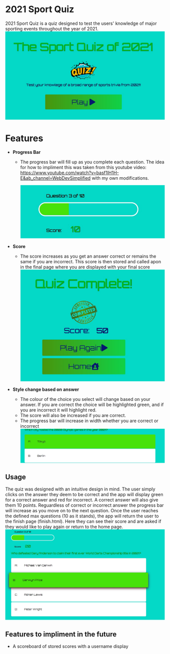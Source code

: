 # 2021 Sport Quiz

2021 Sport Quiz is a quiz designed to test the users' knowledge of major sporting events throughout the year of 2021.
![Image of the home page](assets/images/homepage.jpg)

# Features
- __Progress Bar__
    - The progress bar will fill up as you complete each question. The idea for how to impliment this was taken from this youtube video:
    https://www.youtube.com/watch?v=basf1lH1H-E&ab_channel=WebDevSimplified with my own modifications.

       ![Image of the progress bar](assets/images/progress.jpg)

- __Score__
    - The score increases as you get an answer correct or remains the same if you are incorrect.
    This score is then stored and called apon in the final page where you are displayed with your final score
    ![Image of the final page](assets/images/finish.jpg)

- __Style change based on answer__
    - The colour of the choice you select will change based on your answer. If you are correct the choice will be highlighted green, and if you are incorrect it will highlight red.
    - The score will also be increased if you are correct.
    - The progress bar will increase in width whether you are correct or incorrect
        ![Image of the choice style change](assets/images/style.jpg)
 
## Usage
The quiz was designed with an intuitive design in mind.
The user simply clicks on the answer they deem to be correct and the app will display green for a correct answer and red for incorrect.
A correct answer will also give them 10 points.
Reguardless of correct or incorrect answer the progress bar will increase as you move on to the next question.
Once the user reaches the defined max questions (10 as it stands), the app will return the user to the finish page (finish.html).
Here they can see their score and are asked if they would like to play again or return to the home page.
![Image of the game page](assets/images/game.jpg)

## Features to impliment in the future
 - A scoreboard of stored scores with a username display